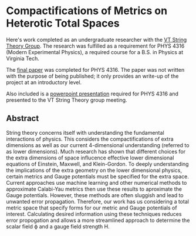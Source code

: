 # Compactifications of Metrics on Heterotic Total Spaces

Here's work completed as an undergraduate researcher with the <a href="https://www.phys.vt.edu/Research/TheoreticalParticlePhysicsandStringTheory.html">VT String Theory Group</a>. The research was fulfilled as a requirement for PHYS 4316 (Modern Experimental Physics), a required course for a B.S. in Physics at Virginia Tech.

The <a href="final_paper.pdf" class="image fit">final paper</a> was completed for PHYS 4316. The paper was not written with the purpose of being published; it only provides an write-up of the project at an introductory level.

Also included is a <a href="Compactifications of Metrics on Heterotic Total Spaces.pdf">powerpoint presentation</a> required for PHYS 4316 and presented to the VT String Theory group meeting.

## Abstract

String theory concerns itself with understanding the fundamental interactions of physics. This considers the compactifications of extra dimensions as well as our current 4-dimensional understanding (referred to as lower dimensions). Much research has shown that different choices for the extra dimensions of space influcence effective lower dimensional equations of Einstein, Maxwell, and Klein-Gordon. To deeply understanding the implications of the extra geometry on the lower dimensional physics, certain metrics and Gauge potentials must be specified for the extra space. Current approaches use machine learning and other numerical methods to approximate Calabi-Yau metrics then use these results to aproximate the Gauge potentials. However, these methods are often sluggish and lead to unwanted error propagation. Therefore, our work has us considering a total metric space that specify forms for our metric and Gauge potentials of interest. Calculating desired information using these techniques reduces error propogation and allows a more streamlined approach to determine the scalar field ϕ and a gauge field strength H.
